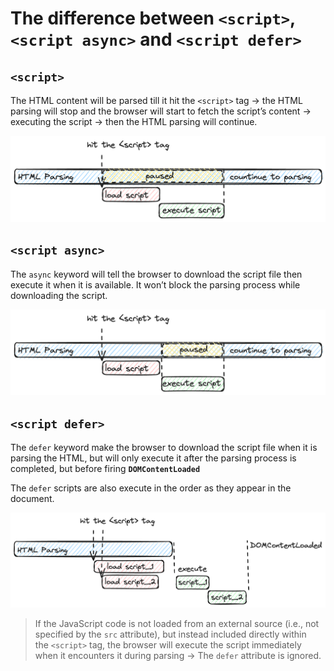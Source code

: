 # **The difference between `<script>`, `<script async>` and `<script defer>`**

## **`<script>`**

The HTML content will be parsed till it hit the `<script>` tag → the HTML parsing will stop and the browser will start to fetch the script’s content → executing the script → then the HTML parsing will continue.

![script.png](the-difference-between-script-script-async-and-script-defer/script.png)

## `<script async>`

The `async` keyword will tell the browser to download the script file then execute it when it is available. It won’t block the parsing process while downloading the script.

![async.png](the-difference-between-script-script-async-and-script-defer/async.png)

## **`<script defer>`**

The `defer` keyword make the browser to download the script file when it is parsing the HTML, but will only execute it after the parsing process is completed, but before firing **`DOMContentLoaded`**

The `defer` scripts are also execute in the order as they appear in the document.

![defer.png](the-difference-between-script-script-async-and-script-defer/defer.png)

> If the JavaScript code is not loaded from an external source (i.e., not specified by the `src` attribute), but instead included directly within the `<script>` tag, the browser will execute the script immediately when it encounters it during parsing → The `defer` attribute is ignored.
>